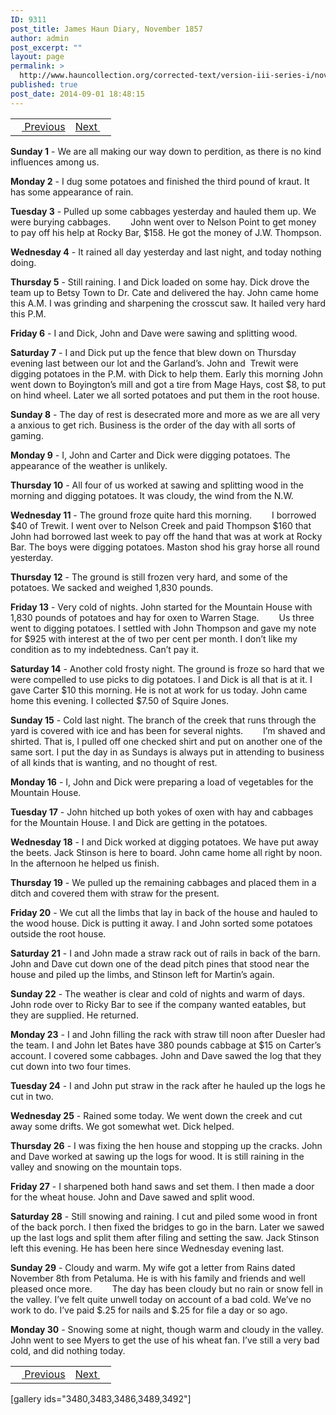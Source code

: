 ```yaml
---
ID: 9311
post_title: James Haun Diary, November 1857
author: admin
post_excerpt: ""
layout: page
permalink: >
  http://www.hauncollection.org/corrected-text/version-iii-series-i/november-1857/
published: true
post_date: 2014-09-01 18:48:15
---
```

<table style="width: 100%;" align="center">
<tbody>
<tr>
<td style="text align: right;"><a title="October 1857" href="http://www.hauncollection.org/version-3/version-iii-series-i/october-1857/"><img src="https://lh3.googleusercontent.com/-EFJpxxNiPNw/VqgtWBCZrMI/AAAAAAAAAFU/WfY4lPFWWkg/s800-Ic42/Soeb-Plain-Arrows-8-10px.png" alt="" width="10" height="10" /> Previous</a></td>
<td style="text-align: right;"><a title="December 1857" href="http://www.hauncollection.org/version-3/version-iii-series-i/december-1857/">Next <img src="https://lh3.googleusercontent.com/-67k0cYlpXHw/VqgtWKz1MXI/AAAAAAAAAFU/k9PW_Piyurk/s800-Ic42/Soeb-Plain-Arrows-5-10px.png" alt="" width="10" height="10" /></a></td>
</tr>
</tbody>
</table>
<strong>Sunday 1</strong> - We are all making our way down to perdition, as there is no kind influences among us.

<strong>Monday 2</strong> - I dug some potatoes and finished the third pound of kraut. It has some appearance of rain.

<strong>Tuesday 3</strong> - Pulled up some cabbages yesterday and hauled them up. We were burying cabbages.
<span style="margin-left: 28px;">John went over to Nelson Point to get money to pay off his help at Rocky Bar, $158. He got the money of J.W. Thompson.</span>

<strong>Wednesday 4</strong> - It rained all day yesterday and last night, and today nothing doing.

<strong>Thursday 5</strong> - Still raining. I and Dick loaded on some hay. Dick drove the team up to Betsy Town to Dr. Cate and delivered the hay. John came home this A.M. I was grinding and sharpening the crosscut saw. It hailed very hard this P.M.

<strong>Friday 6</strong> - I and Dick, John and Dave were sawing and splitting wood.

<strong>Saturday 7</strong> - I and Dick put up the fence that blew down on Thursday evening last between our lot and the Garland’s. John and  Trewit were digging potatoes in the P.M. with Dick to help them. Early this morning John went down to Boyington’s mill and got a tire from Mage Hays, cost $8, to put on hind wheel. Later we all sorted potatoes and put them in the root house.

<strong>Sunday 8</strong> - The day of rest is desecrated more and more as we are all very a anxious to get rich. Business is the order of the day with all sorts of gaming.

<strong>Monday 9</strong> - I, John and Carter and Dick were digging potatoes. The appearance of the weather is unlikely.

<strong>Thursday 10</strong> - All four of us worked at sawing and splitting wood in the morning and digging potatoes. It was cloudy, the wind from the N.W.

<strong>Wednesday 11</strong> - The ground froze quite hard this morning.
<span style="margin-left: 28px;">I borrowed $40 of Trewit. I went over to Nelson Creek and paid Thompson $160 that John had borrowed last week to pay off the hand that was at work at Rocky Bar. The boys were digging potatoes. Maston shod his gray horse all round yesterday.</span>

<strong>Thursday 12</strong> - The ground is still frozen very hard, and some of the potatoes. We sacked and weighed 1,830 pounds.

<strong>Friday 13</strong> - Very cold of nights. John started for the Mountain House with 1,830 pounds of potatoes and hay for oxen to Warren Stage.
<span style="margin-left: 28px;">Us three went to digging potatoes. I settled with John Thompson and gave my note for $925 with interest at the of two per cent per month. I don’t like my condition as to my indebtedness. Can’t pay it.</span>

<strong>Saturday 14</strong> - Another cold frosty night. The ground is froze so hard that we were compelled to use picks to dig potatoes. I and Dick is all that is at it. I gave Carter $10 this morning. He is not at work for us today. John came home this evening. I collected $7.50 of Squire Jones.

<strong>Sunday 15</strong> - Cold last night. The branch of the creek that runs through the yard is covered with ice and has been for several nights.
<span style="margin-left: 28px;">I’m shaved and shirted. That is, I pulled off one checked shirt and put on another one of the same sort. I put the day in as Sundays is always put in attending to business of all kinds that is wanting, and no thought of rest.</span>

<strong>Monday 16</strong> - I, John and Dick were preparing a load of vegetables for the Mountain House.

<strong>Tuesday 17</strong> - John hitched up both yokes of oxen with hay and cabbages for the Mountain House. I and Dick are getting in the potatoes.

<strong>Wednesday 18</strong> - I and Dick worked at digging potatoes. We have put away the beets. Jack Stinson is here to board. John came home all right by noon. In the afternoon he helped us finish.

<strong>Thursday 19</strong> - We pulled up the remaining cabbages and placed them in a ditch and covered them with straw for the present.

<strong>Friday 20</strong> - We cut all the limbs that lay in back of the house and hauled to the wood house. Dick is putting it away. I and John sorted some potatoes outside the root house.

<strong>Saturday 21</strong> - I and John made a straw rack out of rails in back of the barn. John and Dave cut down one of the dead pitch pines that stood near the house and piled up the limbs, and Stinson left for Martin’s again.

<strong>Sunday 22</strong> - The weather is clear and cold of nights and warm of days. John rode over to Ricky Bar to see if the company wanted eatables, but they are supplied. He returned.

<strong>Monday 23</strong> - I and John filling the rack with straw till noon after Duesler had the team. I and John let Bates have 380 pounds cabbage at $15 on Carter’s account. I covered some cabbages. John and Dave sawed the log that they cut down into two four times.

<strong>Tuesday 24</strong> - I and John put straw in the rack after he hauled up the logs he cut in two.

<strong>Wednesday 25</strong> - Rained some today. We went down the creek and cut away some drifts. We got somewhat wet. Dick helped.

<strong>Thursday 26</strong> - I was fixing the hen house and stopping up the cracks. John and Dave worked at sawing up the logs for wood. It is still raining in the valley and snowing on the mountain tops.

<strong>Friday 27</strong> - I sharpened both hand saws and set them. I then made a door for the wheat house. John and Dave sawed and split wood.

<strong>Saturday 28</strong> - Still snowing and raining. I cut and piled some wood in front of the back porch. I then fixed the bridges to go in the barn. Later we sawed up the last logs and split them after filing and setting the saw. Jack Stinson left this evening. He has been here since Wednesday evening last.

<strong>Sunday 29</strong> - Cloudy and warm. My wife got a letter from Rains dated November 8th from Petaluma. He is with his family and friends and well pleased once more.
<span style="margin-left: 28px;">The day has been cloudy but no rain or snow fell in the valley. I’ve felt quite unwell today on account of a bad cold.
We’ve no work to do. I’ve paid $.25 for nails and $.25 for file a day or so ago.</span>

<strong>Monday 30</strong> - Snowing some at night, though warm and cloudy in the valley. John went to see Myers to get the use of his wheat fan. I’ve still a very bad cold, and did nothing today.
<table style="width: 100%;" align="center">
<tbody>
<tr>
<td style="text align: right;"><a title="October 1857" href="http://www.hauncollection.org/version-3/version-iii-series-i/october-1857/"><img src="https://lh3.googleusercontent.com/-EFJpxxNiPNw/VqgtWBCZrMI/AAAAAAAAAFU/WfY4lPFWWkg/s800-Ic42/Soeb-Plain-Arrows-8-10px.png" alt="" width="10" height="10" /> Previous</a></td>
<td style="text-align: right;"><a title="December 1857" href="http://www.hauncollection.org/version-3/version-iii-series-i/december-1857/">Next <img src="https://lh3.googleusercontent.com/-67k0cYlpXHw/VqgtWKz1MXI/AAAAAAAAAFU/k9PW_Piyurk/s800-Ic42/Soeb-Plain-Arrows-5-10px.png" alt="" width="10" height="10" /></a></td>
</tr>
</tbody>
</table>
[gallery ids="3480,3483,3486,3489,3492"]
